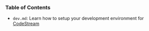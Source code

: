 ### Table of Contents

- `dev.md`: Learn how to setup your development environment for [CodeStream](dev.md)
